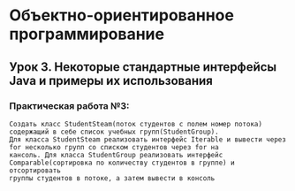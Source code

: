 # Объектно-ориентированное программирование
## Урок 3. Некоторые стандартные интерфейсы Java и примеры их использования
### Практическая работа №3:  
    Создать класс StudentSteam(поток студентов с полем номер потока) содержащий в себе список учебных групп(StudentGroup).
    Для класса StudentSteam реализовать интерфейс Iterable и вывести через for несколько групп со списком студентов через for на 
    кансоль. Для класса StudentGroup реализовать интерфейс Comparable(сортировка по количеству студентов в группе) и отсортировать 
    группы студентов в потоке, а затем вывести в консоль
